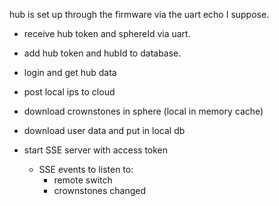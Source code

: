 
hub is set up through the firmware via the uart echo I suppose.

- receive hub token and sphereId via uart. 
- add hub token and hubId to database.
- login and get hub data
- post local ips to cloud
- download crownstones in sphere (local in memory cache)
- download user data and put in local db

- start SSE server with access token
    - SSE events to listen to:
        - remote switch
        - crownstones changed